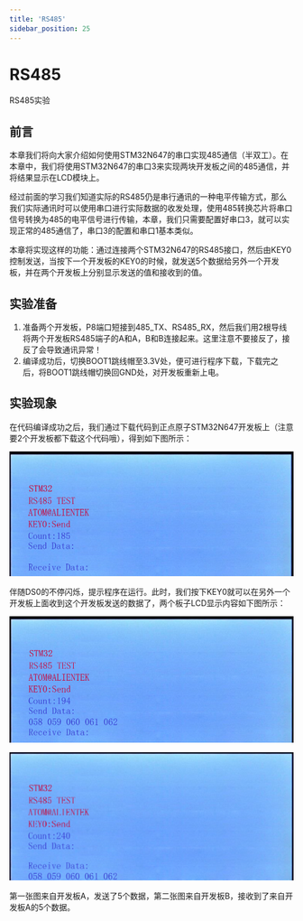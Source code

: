 ```yaml
---
title: 'RS485'
sidebar_position: 25
---
```


# RS485

RS485实验

## 前言

本章我们将向大家介绍如何使用STM32N647的串口实现485通信（半双工）。在本章中，我们将使用STM32N647的串口3来实现两块开发板之间的485通信，并将结果显示在LCD模块上。

经过前面的学习我们知道实际的RS485仍是串行通讯的一种电平传输方式，那么我们实际通讯时可以使用串口进行实际数据的收发处理，使用485转换芯片将串口信号转换为485的电平信号进行传输，本章，我们只需要配置好串口3，就可以实现正常的485通信了，串口3的配置和串口1基本类似。

本章将实现这样的功能：通过连接两个STM32N647的RS485接口，然后由KEY0控制发送，当按下一个开发板的KEY0的时候，就发送5个数据给另外一个开发板，并在两个开发板上分别显示发送的值和接收到的值。

## 实验准备

1. 准备两个开发板，P8端口短接到485_TX、RS485_RX，然后我们用2根导线将两个开发板RS485端子的A和A，B和B连接起来。这里注意不要接反了，接反了会导致通讯异常！
1. 编译成功后，切换BOOT1跳线帽至3.3V处，便可进行程序下载，下载完之后，将BOOT1跳线帽切换回GND处，对开发板重新上电。

## 实验现象

在代码编译成功之后，我们通过下载代码到正点原子STM32N647开发板上（注意要2个开发板都下载这个代码哦），得到如下图所示：

![img](./img/23.png)

伴随DS0的不停闪烁，提示程序在运行。此时，我们按下KEY0就可以在另外一个开发板上面收到这个开发板发送的数据了，两个板子LCD显示内容如下图所示：

![img](./img/24.png)

![img](./img/25.png)

第一张图来自开发板A，发送了5个数据，第二张图来自开发板B，接收到了来自开发板A的5个数据。


